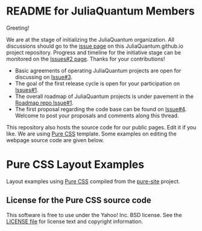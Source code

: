 README for JuliaQuantum Members
========================

Greeting!

We are at the stage of initializing the JuliaQuantum organization. All discussions should go to the [issue page](https://github.com/JuliaQuantum/JuliaQuantum.github.io/issues) on this JuliaQuantum.github.io project repository. Progress and timeline for the initiative stage can be monitored on the [Issues#2 page](https://github.com/JuliaQuantum/JuliaQuantum.github.io/issues/2). Thanks for your contributions!

* Basic agreements of operating JuliaQuantum projects are open for discussing on [Issue#3](https://github.com/JuliaQuantum/JuliaQuantum.github.io/issues/3).
* The goal of the first release cycle is open for your participation on [Issues#1](https://github.com/JuliaQuantum/JuliaQuantum.github.io/issues/1).
* The overall roadmap of JuliaQuantum projects is under pavement in the [Roadmap repo Issue#1](https://github.com/JuliaQuantum/Roadmap/issues/1).
* The first proposal regarding the code base can be found on [Issue#4](https://github.com/JuliaQuantum/JuliaQuantum.github.io/issues/4). Welcome to post your proposals and comments along this thread. 


This repository also hosts the source code for our public pages. Edit it if you like. We are using [Pure CSS](http://purecss.io/) template. Some examples on editing the webpage source code are given below.



Pure CSS Layout Examples
========================

Layout examples using [Pure CSS][pure] compiled from the [pure-site][] project.

[pure]: http://purecss.io/
[pure-site]: https://github.com/yui/pure-site


License for the Pure CSS source code
------------------------------------

This software is free to use under the Yahoo! Inc. BSD license.
See the [LICENSE file][] for license text and copyright information.

[LICENSE file]: https://github.com/yui/pure-site/blob/master/LICENSE.md
